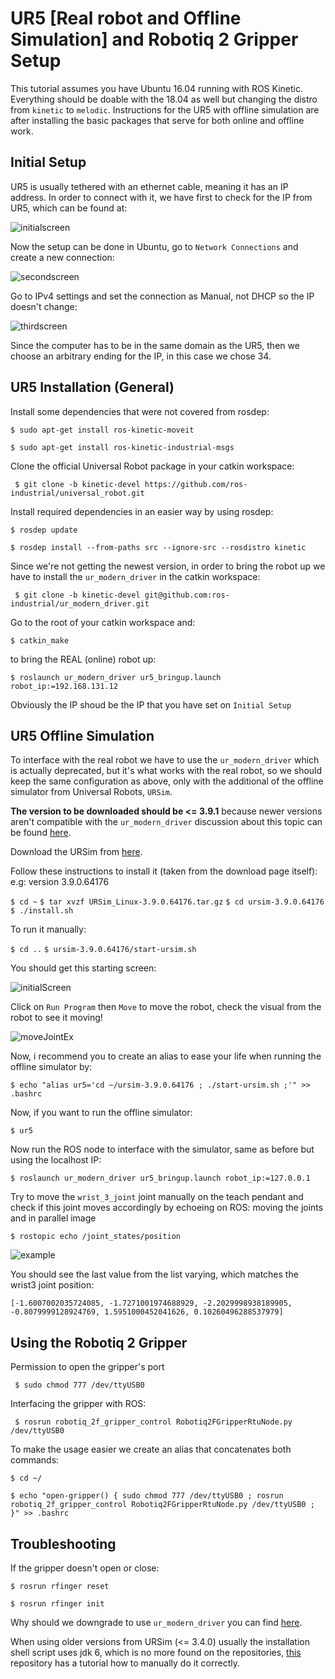 # UR5 [Real robot and Offline Simulation] and Robotiq 2 Gripper Setup
This tutorial assumes you have Ubuntu 16.04 running with ROS Kinetic. Everything should be doable with the 18.04 as well but changing the distro from ``` kinetic ``` to ``` melodic ```. Instructions for the UR5 with offline simulation are after installing the basic packages that serve for both online and offline work.

## Initial Setup
UR5 is usually tethered with an ethernet cable, meaning it has an IP address. In order to connect with it, we have first to check
for the IP from UR5, which can be found at:

![initialscreen](https://user-images.githubusercontent.com/24254286/71302030-409ee880-2385-11ea-8741-c68eb76c2b85.jpg)

Now the setup can be done in Ubuntu, go to ``` Network Connections ``` and create a new connection:

![secondscreen](https://user-images.githubusercontent.com/24254286/71302100-329d9780-2386-11ea-8a12-cc6e0517e8a9.png)

Go to IPv4 settings and set the connection as Manual, not DHCP so the IP doesn't change:

![thirdscreen](https://user-images.githubusercontent.com/24254286/71302101-329d9780-2386-11ea-95a2-e310abe2b3c0.png)

Since the computer has to be in the same domain as the UR5, then we choose an arbitrary ending for the IP, in this case we chose 34.

## UR5 Installation (General)
Install some dependencies that were not covered from rosdep:

``` $ sudo apt-get install ros-kinetic-moveit ```

``` $ sudo apt-get install ros-kinetic-industrial-msgs ``` 


Clone the official Universal Robot package in your catkin workspace:

```  $ git clone -b kinetic-devel https://github.com/ros-industrial/universal_robot.git ``` 

Install required dependencies in an easier way by using rosdep:

``` $ rosdep update ```

``` $ rosdep install --from-paths src --ignore-src --rosdistro kinetic ```


Since we're not getting the newest version, in order to bring the robot up we have to install
the ``` ur_modern_driver ``` in the catkin workspace:

```  $ git clone -b kinetic-devel git@github.com:ros-industrial/ur_modern_driver.git ```

Go to the root of your catkin workspace and:

``` $ catkin_make ``` 

to bring the REAL (online) robot up:

``` $ roslaunch ur_modern_driver ur5_bringup.launch robot_ip:=192.168.131.12 ``` 

Obviously the IP shoud be the IP that you have set on ``` Initial Setup ```

## UR5 Offline Simulation
To interface with the real robot we have to use the ```ur_modern_driver``` which is actually deprecated, but it's what works with the real robot, so we should keep the same configuration as above, only with the additional of the offline simulator from Universal Robots, ```URSim```.

**The version to be downloaded should be <= 3.9.1** because newer versions aren't compatible with the ```ur_modern_driver``` discussion about this topic can be found [here](https://github.com/ros-industrial/ur_modern_driver/issues/316).

Download the URSim from [here](https://www.universal-robots.com/download/?option=50483#section16632).

Follow these instructions to install it (taken from the download page itself): e.g: version 3.9.0.64176

``` $ cd ~ ```
``` $ tar xvzf URSim_Linux-3.9.0.64176.tar.gz ```
``` $ cd ursim-3.9.0.64176 ```
``` $ ./install.sh ```

To run it manually:

``` $ cd .. ```
``` $ ursim-3.9.0.64176/start-ursim.sh ```

You should get this starting screen:

![initialScreen](https://user-images.githubusercontent.com/24254286/77501500-fcfdc400-6e36-11ea-84a3-3d4b724d11f3.png)

Click on ```Run Program``` then ```Move``` to move the robot, check the visual from the robot to see it moving!

![moveJointEx](https://user-images.githubusercontent.com/24254286/77501502-fec78780-6e36-11ea-8391-44f3eb24d6a0.jpg)

Now, i recommend you to create an alias to ease your life when running the offline simulator by:

``` $ echo "alias ur5='cd ~/ursim-3.9.0.64176 ; ./start-ursim.sh ;'" >> .bashrc ```

Now, if you want to run the offline simulator:

``` $ ur5 ```

Now run the ROS node to interface with the simulator, same as before but using the localhost IP:

``` $ roslaunch ur_modern_driver ur5_bringup.launch robot_ip:=127.0.0.1 ``` 

Try to move the ``` wrist_3_joint ``` joint manually on the teach pendant and check if this joint moves accordingly by echoeing on ROS:
moving the joints and in parallel image

``` $ rostopic echo /joint_states/position ```

![example](https://user-images.githubusercontent.com/24254286/77501492-f96a3d00-6e36-11ea-8a17-0b3949fe8453.png)

You should see the last value from the list varying, which matches the wrist3 joint position:

``` [-1.6007002035724085, -1.7271001974688929, -2.2029998938189905, -0.8079999128924769, 1.5951000452041626, 0.10260496288537979] ```



## Using the Robotiq 2 Gripper

Permission to open the gripper's port

``` $ sudo chmod 777 /dev/ttyUSB0``` 

Interfacing the gripper with ROS:

``` $ rosrun robotiq_2f_gripper_control Robotiq2FGripperRtuNode.py /dev/ttyUSB0``` 

To make the usage easier we create an alias that concatenates both commands:

``` $ cd ~/ ```

``` $ echo "open-gripper() { sudo chmod 777 /dev/ttyUSB0 ; rosrun robotiq_2f_gripper_control Robotiq2FGripperRtuNode.py /dev/ttyUSB0 ; }" >> .bashrc ```

## Troubleshooting

If the gripper doesn't open or close:

``` $ rosrun rfinger reset  ```

``` $ rosrun rfinger init  ```

Why should we downgrade to use ```ur_modern_driver``` you can find [here](https://github.com/ros-industrial/universal_robot/issues/183).

When using older versions from URSim (<= 3.4.0) usually the installation shell script uses jdk 6, which is no more found on the repositories, [this](https://github.com/arunavanag591/ursim) repository has a tutorial how to manually do it correctly.

